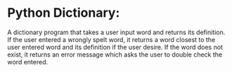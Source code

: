 
# Python Dictionary:


 A dictionary program that takes a user input word and returns its definition.
 If the user entered a wrongly spelt word, it returns a word closest to the user entered word and its definition if the user desire. If the word does not exist, it returns an error message which asks the user to double check the word entered. 